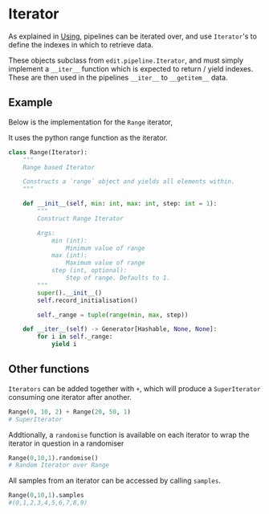 # Iterator

As explained in [Using](./../using.md), pipelines can be iterated over, and use `Iterator`'s to define the indexes in which to retrieve data. 

These objects subclass from `edit.pipeline.Iterator`, and must simply implement a `__iter__` function which is expected to return / yield indexes. These are then used in the pipelines `__iter__` to `__getitem__` data.

## Example

Below is the implementation for the `Range` iterator,

It uses the python range function as the iterator.

```python
class Range(Iterator):
    """
    Range based Iterator

    Constructs a `range` object and yields all elements within.
    """

    def __init__(self, min: int, max: int, step: int = 1):
        """
        Construct Range Iterator

        Args:
            min (int):
                Minimum value of range
            max (int):
                Maximum value of range
            step (int, optional):
                Step of range. Defaults to 1.
        """
        super().__init__()
        self.record_initialisation()

        self._range = tuple(range(min, max, step))

    def __iter__(self) -> Generator[Hashable, None, None]:
        for i in self._range:
            yield i
```

## Other functions

`Iterators` can be added together with `+`, which will produce a `SuperIterator` consuming one iterator after another.

```python
Range(0, 10, 2) + Range(20, 50, 1)
# SuperIterator
```

Addtionally, a `randomise` function is available on each iterator to wrap the iterator in question in a randomiser

```python
Range(0,10,1).randomise()
# Random Iterator over Range
```

All samples from an iterator can be accessed by calling `samples`.

```python
Range(0,10,1).samples
#(0,1,2,3,4,5,6,7,8,9)
```